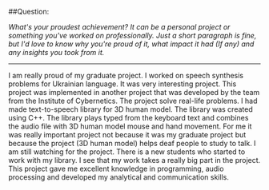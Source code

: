 ##Question:

_What's your proudest achievement? It can be a personal project or something you've worked on professionally. 
Just a short paragraph is fine, but I'd love to know why you're proud of it, what impact it had (If any) and any insights 
you took from it._

------------------
I am really proud of my graduate project. I worked on speech synthesis problems for Ukrainian language. It was very interesting project. This project was implemented in another project that was developed by the team from the Institute of Cybernetics. The project solve real-life problems. I had made text-to-speech library for 3D human model. The library was created using C++. The library plays typed from the keyboard text and combines the audio file with 3D human model mouse and hand movement. 
For me it was really important project not because it was my graduate project but because the project (3D human model) helps deaf people to study to talk. I am still watching for the project. There is a new students who started to work with my library. I see that my work takes a really big part in the project. 
This project gave me excellent knowledge in programming, audio processing and developed my analytical and communication skills.
